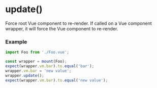 # update()

Force root Vue component to re-render. If called on a Vue component wrapper, it will force the Vue component to re-render.

### Example

```js
import Foo from './Foo.vue';

const wrapper = mount(Foo);
expect(wrapper.vm.bar).to.equal('bar');
wrapper.vm.bar = 'new value';
wrapper.update();
expect(wrapper.vm.bar).to.equal('new value');
```
